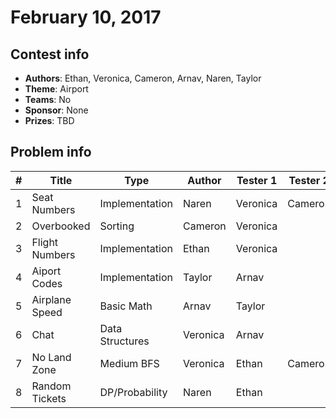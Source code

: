 # February 10, 2017

## Contest info
* **Authors**: Ethan, Veronica, Cameron, Arnav, Naren, Taylor
* **Theme**: Airport
* **Teams**: No
* **Sponsor**: None
* **Prizes**: TBD

## Problem info

| #   | Title          | Type            | Author   | Tester 1 | Tester 2 | Written | Difficulty  |
| --- | -------------- | --------------- | -------- | -------- | -------- | ------- | ----------- |
|   1 | Seat Numbers   | Implementation  | Naren    | Veronica | Cameron  | Yes     | Easy        |
|   2 | Overbooked     | Sorting         | Cameron  | Veronica |          | Yes     | Easy        |
|   3 | Flight Numbers | Implementation  | Ethan    | Veronica |          | Yes     | Easy        |
|   4 | Aiport Codes   | Implementation  | Taylor   | Arnav    |          | Yes     | Easy        |
|   5 | Airplane Speed | Basic Math      | Arnav    | Taylor   |          | Yes     | Easy        |
|   6 | Chat           | Data Structures | Veronica | Arnav    |          | Yes     | Medium      |
|   7 | No Land Zone   | Medium BFS      | Veronica | Ethan    | Cameron  | Yes     | Medium/Hard |
|   8 | Random Tickets | DP/Probability  | Naren    | Ethan    |          | Yes     | Medium/Hard |
